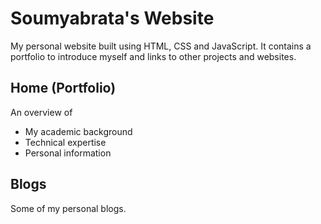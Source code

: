 # Soumyabrata's Website

My personal website built using HTML, CSS and JavaScript. It contains a portfolio to introduce myself and links to other projects and websites.

## Home (Portfolio)

An overview of

- My academic background
- Technical expertise
- Personal information

## Blogs

Some of my personal blogs.

